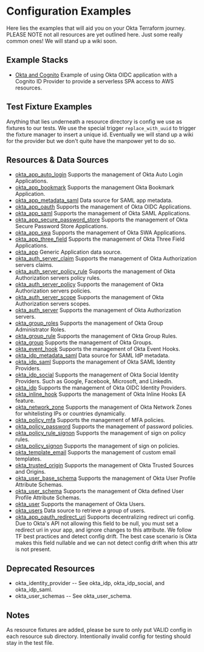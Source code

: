 # Configuration Examples

Here lies the examples that will aid you on your Okta Terraform journey. PLEASE NOTE not all resources are yet outlined here. Just some really common ones! We will stand up a wiki soon.

## Example Stacks

* [Okta and Cognito](./oidc-cognito-stack.tf) Example of using Okta OIDC application with a Cognito ID Provider to provide a serverless SPA access to AWS resources.

## Test Fixture Examples

Anything that lies underneath a resource directory is config we use as fixtures to our tests. We use the special trigger `replace_with_uuid` to trigger the fixture manager to insert a unique id. Eventually we will stand up a wiki for the provider but we don't quite have the manpower yet to do so.

## Resources & Data Sources

* [okta_app_auto_login](./okta_app_auto_login) Supports the management of Okta Auto Login Applications.
* [okta_app_bookmark](./okta_app_bookmark) Supports the management Okta Bookmark Application.
* [okta_app_metadata_saml](./okta_app_metadata_saml) Data source for SAML app metadata.
* [okta_app_oauth](./okta_app_oauth) Supports the management of Okta OIDC Applications.
* [okta_app_saml](./okta_app_saml) Supports the management of Okta SAML Applications.
* [okta_app_secure_password_store](./okta_app_secure_password_store) Supports the management of Okta Secure Password Store Applications.
* [okta_app_swa](./okta_app_swa) Supports the management of Okta SWA Applications.
* [okta_app_three_field](./okta_app_three_field) Supports the management of Okta Three Field Applications.
* [okta_app](./okta_app) Generic Application data source.
* [okta_auth_server_claim](./okta_auth_server_claim) Supports the management of Okta Authorization servers claims.
* [okta_auth_server_policy_rule](./okta_auth_server_policy_rule) Supports the management of Okta Authorization servers policy rules.
* [okta_auth_server_policy](./okta_auth_server_policy) Supports the management of Okta Authorization servers policies.
* [okta_auth_server_scope](./okta_auth_server_scope) Supports the management of Okta Authorization servers scopes.
* [okta_auth_server](./okta_auth_server) Supports the management of Okta Authorization servers.
* [okta_group_roles](./okta_group_roles) Supports the management of Okta Group Administrator Roles.
* [okta_group_rule](./okta_group_rule) Supports the management of Okta Group Rules.
* [okta_group](./okta_group) Supports the management of Okta Groups.
* [okta_event_hook](./okta_event_hook) Supports the management of Okta Event Hooks.
* [okta_idp_metadata_saml](./okta_app_metadata_saml) Data source for SAML IdP metadata.
* [okta_idp_saml](./okta_idp_saml) Supports the management of Okta SAML Identity Providers.
* [okta_idp_social](./okta_idp_social) Supports the management of Okta Social Identity Providers. Such as Google, Facebook, Microsoft, and LinkedIn.
* [okta_idp](./okta_idp) Supports the management of Okta OIDC Identity Providers.
* [okta_inline_hook](./okta_inline_hook) Supports the management of Okta Inline Hooks EA feature.
* [okta_network_zone](./okta_network_zone) Supports the management of Okta Network Zones for whitelisting IPs or countries dynamically.
* [okta_policy_mfa](./okta_policy_mfa) Supports the management of MFA policies.
* [okta_policy_password](./okta_policy_password) Supports the management of password policies.
* [okta_policy_rule_signon](./okta_policy_rule_signon) Supports the management of sign on policy rules.
* [okta_policy_signon](./okta_policy_signon) Supports the management of sign on policies.
* [okta_template_email](./okta_template_email) Supports the management of custom email templates.
* [okta_trusted_origin](./okta_trusted_origin) Supports the management of Okta Trusted Sources and Origins.
* [okta_user_base_schema](./okta_user_base_schema) Supports the management of Okta User Profile Attribute Schemas.
* [okta_user_schema](./okta_user_schema) Supports the management of Okta defined User Profile Attribute Schemas.
* [okta_user](./okta_user) Supports the management of Okta Users.
* [okta_users](./okta_users) Data source to retrieve a group of users.
* [okta_app_oauth_redirect_uri](./okta_app_oauth_redirect_uri) Supports decentralizing redirect uri config. Due to Okta's API not allowing this field to be null, you must set a redirect uri in your app, and ignore changes to this attribute. We follow TF best practices and detect config drift. The best case scenario is Okta makes this field nullable and we can not detect config drift when this attr is not present.

## Deprecated Resources

* okta_identity_provider -- See okta_idp, okta_idp_social, and okta_idp_saml.
* okta_user_schemas -- See okta_user_schema.

## Notes

As resource fixtures are added, please be sure to only put VALID config in each resource sub directory. Intentionally invalid config for testing should stay in the test file.
